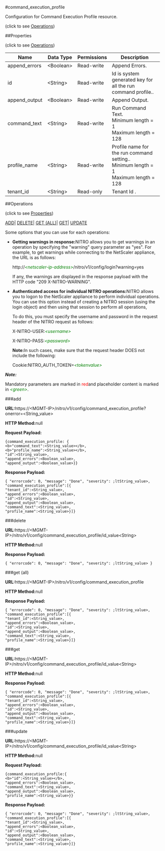 #command_execution_profile



Configuration for Command Execution Profile resource.

<span>(click to see [Operations](#operations))</span>



##Properties 

<span>(click to see [Operations](#operations))</span>





<table><thead><tr><th>Name</th><th>Data Type</th><th>Permissions</th><th>Description</th></tr></thead><tbody><tr><td>append_errors</td><td>&lt;Boolean></td><td>Read-write</td><td>Append Errors.</td></tr><tr><td>id</td><td>&lt;String></td><td>Read-write</td><td>Id is system generated key for all the run command profile..</td></tr><tr><td>append_output</td><td>&lt;Boolean></td><td>Read-write</td><td>Append Output.</td></tr><tr><td>command_text</td><td>&lt;String></td><td>Read-write</td><td>Run Command Text.<br>Minimum length = 1<br>Maximum length = 128</td></tr><tr><td>profile_name</td><td>&lt;String></td><td>Read-write</td><td>Profile name for the run command setting..<br>Minimum length = 1<br>Maximum length = 128</td></tr><tr><td>tenant_id</td><td>&lt;String></td><td>Read-only</td><td>Tenant Id .</td></tr></tbody></table>

##Operations 

<span>(click to see [Properties](#properties))</span>





[ADD](#all)| [DELETE](#delete)| [GET (ALL)](#get-all)| [GET](#get)| [UPDATE](#update)





Some options that you can use for each operations:

<ul><li><p><b>Getting warnings in response:</b>NITRO allows you to get warnings in an operation by specifying the "warning" query parameter as "yes". For example, to get warnings while connecting to the NetScaler appliance, the URL is as follows:</p><p>http://<span style="color:green;font-style:italic;">&lt;netscaler-ip-address&gt;</span>/nitro/v1/config/login?warning=yes</p><p>If any, the warnings are displayed in the response payload with the HTTP code "209 X-NITRO-WARNING".</p></li><li><p><b>Authenticated access for individual NITRO operations:</b>NITRO allows you to logon to the NetScaler appliance to perform individual operations. You can use this option instead of creating a NITRO session (using the login object) and then using that session to perform all operations,</p><p>To do this, you must specify the username and password in the request header of the NITRO request as follows:</p><p>X-NITRO-USER:<span style="color:green;font-style:italic;">&lt;username&gt;</span></p><p>X-NITRO-PASS:<span style="color:green;font-style:italic;">&lt;password&gt;</span></p><p><b>Note:</b>In such cases, make sure that the request header DOES not include the following:</p><p>Cookie:NITRO_AUTH_TOKEN=<span style="color:green;font-style:italic;">&lt;tokenvalue&gt;</span></p></li></ul>







***Note:*** 

Mandatory parameters are marked in <span style="color:#FF0000;">red</span>and placeholder content is marked in <span style="color:green;font-style:italic">&lt;green&gt;</span>.



###add







<b>URL:</b>https://&lt;MGMT-IP&gt;/nitro/v1/config/command_execution_profile?onerror=&lt;String_value&gt;

<b>HTTP Method:</b>null

<b>Request Payload: </b>
```
{command_execution_profile: {
<b>"command_text":<String_value></b>,
<b>"profile_name":<String_value></b>,
"id":<String_value>,
"append_errors":<Boolean_value>,
"append_output":<Boolean_value>}}
```

<b>Response Payload: </b>
```
{ "errorcode": 0, "message": "Done", "severity": ;ltString_value>, "command_execution_profile":[{
"tenant_id":<String_value>,
"append_errors":<Boolean_value>,
"id":<String_value>,
"append_output":<Boolean_value>,
"command_text":<String_value>,
"profile_name":<String_value>}]}
```







###delete







<b>URL:</b>https://&lt;MGMT-IP&gt;/nitro/v1/config/command_execution_profile/id_value&lt;String&gt;

<b>HTTP Method:</b>null

<b>Response Payload: </b>
```
{ "errorcode": 0, "message": "Done", "severity": ;ltString_value> }
```







###get (all)







<b>URL:</b>https://&lt;MGMT-IP&gt;/nitro/v1/config/command_execution_profile

<b>HTTP Method:</b>null

<b>Response Payload: </b>
```
{ "errorcode": 0, "message": "Done", "severity": ;ltString_value>, "command_execution_profile":[{
"tenant_id":<String_value>,
"append_errors":<Boolean_value>,
"id":<String_value>,
"append_output":<Boolean_value>,
"command_text":<String_value>,
"profile_name":<String_value>}]}
```







###get







<b>URL:</b>https://&lt;MGMT-IP&gt;/nitro/v1/config/command_execution_profile/id_value&lt;String&gt;

<b>HTTP Method:</b>null

<b>Response Payload: </b>
```
{ "errorcode": 0, "message": "Done", "severity": ;ltString_value>, "command_execution_profile":[{
"tenant_id":<String_value>,
"append_errors":<Boolean_value>,
"id":<String_value>,
"append_output":<Boolean_value>,
"command_text":<String_value>,
"profile_name":<String_value>}]}
```







###update







<b>URL:</b>https://&lt;MGMT-IP&gt;/nitro/v1/config/command_execution_profile/id_value&lt;String&gt;

<b>HTTP Method:</b>null

<b>Request Payload: </b>
```
{command_execution_profile:{
<b>"id":<String_value></b>,
"append_errors":<Boolean_value>,
"command_text":<String_value>,
"append_output":<Boolean_value>,
"profile_name":<String_value>}}
```

<b>Response Payload: </b>
```
{ "errorcode": 0, "message": "Done", "severity": ;ltString_value>, "command_execution_profile":[{
"tenant_id":<String_value>,
"append_errors":<Boolean_value>,
"id":<String_value>,
"append_output":<Boolean_value>,
"command_text":<String_value>,
"profile_name":<String_value>}]}
```







